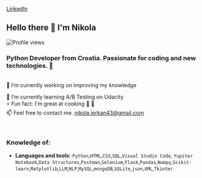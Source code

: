 [LinkedIn](https://www.linkedin.com/in/nikola-jerkan-39538b311/)

## Hello there 👋 I'm Nikola
![Profile views](https://komarev.com/ghpvc/?username=nikola-git333)<br>
### Python Developer from Croatia. Passionate for coding and new technologies. :metal:

<br>
🔭 I’m currently working on improving my knowledge

🌱 I’m currently learning A/B Testing on Udacity
<br>
⚡ Fun fact: I'm great at cooking   :spaghetti: :pinched_fingers:
<br>
📫 Feel free to contact me.	 nikola.jerkan43@gmail.com

<br/>

### Knowledge of:
- **Languages and tools:** `Python`,`HTML`,`CSS`,`SQL`,`Visual Studio Code`, `Yupiter Notebook`,`Data Structures`,`Postman`,`Selenium`,`Flask`,`Pandas`,`Numpy`,`Scikit-learn`,`Matplotlib`,`LLM`,`NLP`,`MySQL`,`mongoDB`,`SQLite`,`json`,`XML`,`Tkinter`






















<!--
**nikola-git333/nikola-git333** is a ✨ _special_ ✨ repository because its `README.md` (this file) appears on your GitHub profile.

Here are some ideas to get you started:

- 🔭 I’m currently working on ...
- 🌱 I’m currently learning ...
- 👯 I’m looking to collaborate on ...
- 🤔 I’m looking for help with ...
- 💬 Ask me about ...
📫 How to reach me: nikola.jerkan43@gmail.com
- 😄 Pronouns: ...
- ⚡ Fun fact: ...
-->
